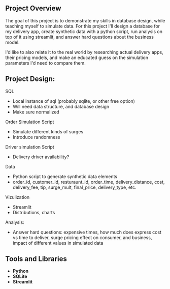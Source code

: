 ## Project Overview
The goal of this project is to demonstrate my skills in database design, while teaching myself to simulate data. For this project I'll design a database for my delivery app, create synthetic data with a python script, run analysis on top of it using streamlit, and answer hard questions about the business model.

I'd like to also relate it to the real world by researching actual delivery apps, their pricing models, and make an educated guess on the simulation parameters I'd need to compare them.


## Project Design:
SQL
- Local instance of sql (probably sqlite, or other free option)
- Will need data structure, and database design
- Make sure normalized

Order Simulation Script
- Simulate different kinds of surges
- Introduce randomness 

Driver simulation Script
- Delivery driver availability?

Data
- Python script to generate synthetic data elements
- order_id, customer_id, resturaunt_id, order_time, delivery_distance, cost, delivery_fee, tip, surge_mult, final_price, delivery_type, etc. 

Vizulization 
- Streamlit
- Distributions, charts

Analysis:
- Answer hard questions: expensive times, how much does express cost vs time to deliver, surge pricing effect on consumer, and business, impact of different values in simulated data

## Tools and Libraries
- **Python**
- **SQLite**
- **Streamlit**